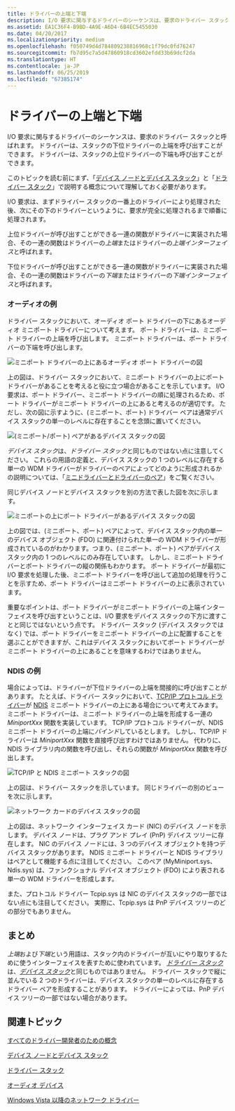 ```yaml
---
title: ドライバーの上端と下端
description: I/O 要求に関与するドライバーのシーケンスは、要求のドライバー スタックと呼ばれます。
ms.assetid: EA1C36F4-B9BD-4A9E-A6D4-6B4EC5455030
ms.date: 04/20/2017
ms.localizationpriority: medium
ms.openlocfilehash: f050749d4d784809238816968c1f79dc0fd76247
ms.sourcegitcommit: fb7d95c7a5d47860918cd3602efdd33b69dcf2da
ms.translationtype: HT
ms.contentlocale: ja-JP
ms.lasthandoff: 06/25/2019
ms.locfileid: "67385174"
---
```

# <a name="upper-and-lower-edges-of-drivers"></a>ドライバーの上端と下端


I/O 要求に関与するドライバーのシーケンスは、要求のドライバー スタックと呼ばれます。 ドライバーは、スタックの下位ドライバーの上端を呼び出すことができます。 ドライバーは、スタックの上位ドライバーの下端も呼び出すことができます。

このトピックを読む前にまず、「[デバイス ノードとデバイス スタック](device-nodes-and-device-stacks.md)」と「[ドライバー スタック](driver-stacks.md)」で説明する概念について理解しておく必要があります。

I/O 要求は、まずドライバー スタックの一番上のドライバーにより処理された後、次にその下のドライバーというように、要求が完全に処理されるまで順番に処理されます。

上位ドライバーが呼び出すことができる一連の関数がドライバーに実装された場合、その一連の関数はドライバーの*上端*またはドライバーの*上端インターフェイス*と呼ばれます。

下位ドライバーが呼び出すことができる一連の関数がドライバーに実装された場合、その一連の関数はドライバーの*下端*またはドライバーの*下端インターフェイス*と呼ばれます。

### <a name="span-idaudio_examplespanspan-idaudio_examplespanspan-idaudio_examplespanaudio-example"></a><span id="Audio_example"></span><span id="audio_example"></span><span id="AUDIO_EXAMPLE"></span>オーディオの例

ドライバー スタックにおいて、オーディオ ポート ドライバーの下にあるオーディオ ミニポート ドライバーについて考えます。 ポート ドライバーは、ミニポート ドライバーの上端を呼び出します。 ミニポート ドライバーは、ポート ドライバーの下端を呼び出します。

![ミニポート ドライバーの上にあるオーディオ ポート ドライバーの図](images/audiodrvstack.png)

上の図は、ドライバー スタックにおいて、ミニポート ドライバーの上にポート ドライバーがあることを考えると役に立つ場合があることを示しています。 I/O 要求は、ポート ドライバー、ミニポート ドライバーの順に処理されるため、ポート ドライバーがミニポート ドライバーの上にあると考えるのが適切です。 ただし、次の図に示すように、(ミニポート、ポート) ドライバー ペアは通常デバイス スタックの単一のレベルに存在することを念頭に置いてください。

![(ミニポート/ポート) ペアがあるデバイス スタックの図](images/upperloweredge01.png)

*デバイス スタック*は、*ドライバー スタック*と同じものではない点に注意してください。 これらの用語の定義と、デバイス スタックの 1 つのレベルに存在する単一の WDM ドライバーがドライバーのペアによってどのように形成されるかの説明については、「[ミニドライバーとドライバーのペア](minidrivers-and-driver-pairs.md)」をご覧ください。

同じデバイス ノードとデバイス スタックを別の方法で表した図を次に示します。

![ミニポートの上にポート ドライバーがあるデバイス スタックの図](images/upperloweredge02.png)

上の図では、(ミニポート、ポート) ペアによって、デバイス スタック内の単一のデバイス オブジェクト (FDO) に関連付けられた単一の WDM ドライバーが形成されているのがわかります。つまり、(ミニポート、ポート) ペアがデバイス スタック内の 1 つのレベルにのみ存在しています。 しかし、ミニポート ドライバーとポート ドライバーの縦の関係もわかります。 ポート ドライバーが最初に I/O 要求を処理した後、ミニポート ドライバーを呼び出して追加の処理を行うことを示すため、ポート ドライバーはミニポート ドライバーの上に表示されています。

重要なポイントは、ポート ドライバーがミニポート ドライバーの上端インターフェイスを呼び出すということは、I/O 要求をデバイス スタックの下方に渡すことと同じではないという点です。 ドライバー スタック (デバイス スタックではなく) では、ポート ドライバーをミニポート ドライバーの上に配置することを選ぶことができますが、これはデバイス スタックにおいてポート ドライバーがミニポート ドライバーの上にあることを意味するわけではありません。

### <a name="span-idndis_examplespanspan-idndis_examplespanspan-idndis_examplespanndis-example"></a><span id="NDIS_example"></span><span id="ndis_example"></span><span id="NDIS_EXAMPLE"></span>NDIS の例

場合によっては、ドライバーが下位ドライバーの上端を間接的に呼び出すことがあります。 たとえば、ドライバー スタックにおいて、[TCP/IP プロトコル ドライバー](https://docs.microsoft.com/windows-hardware/drivers/network/introduction-to-ndis-protocol-drivers)が [NDIS](https://docs.microsoft.com/windows-hardware/drivers/network/ndis-drivers) ミニポート ドライバーの上にある場合について考えてみます。 ミニポート ドライバーは、ミニポート ドライバーの上端を形成する一連の *MiniportXxx* 関数を実装しています。 TCP/IP プロトコル ドライバーが、NDIS ミニポート ドライバーの上端に*バインド*しているとします。 しかし、TCP/IP ドライバーは *MiniportXxx* 関数を直接呼び出すわけではありません。 代わりに、NDIS ライブラリ内の関数を呼び出し、それらの関数が *MiniportXxx* 関数を呼び出します。

![TCP/IP と NDIS ミニポート スタックの図](images/upperloweredge03.png)

上の図は、ドライバー スタックを示しています。 同じドライバーの別のビューを次に示します。

![ネットワーク カードのデバイス スタックの図](images/upperloweredge04.png)

上の図は、ネットワーク インターフェイス カード (NIC) のデバイス ノードを示します。 デバイス ノードは、プラグ アンド プレイ (PnP) デバイス ツリーに存在します。 NIC のデバイス ノードには、3 つのデバイス オブジェクトを持つデバイス スタックがあります。 NDIS ミニポート ドライバーと NDIS ライブラリはペアとして機能する点に注目してください。 このペア (MyMiniport.sys、Ndis.sys) は、ファンクショナル デバイス オブジェクト (FDO) により表される単一の WDM ドライバーを形成します。

また、プロトコル ドライバー Tcpip.sys は NIC のデバイス スタックの一部ではない点にも注目してください。 実際に、Tcpip.sys は PnP デバイス ツリーのどの部分でもありません。

## <a name="span-idsummaryspanspan-idsummaryspanspan-idsummaryspansummary"></a><span id="Summary"></span><span id="summary"></span><span id="SUMMARY"></span>まとめ


*上端*および*下端*という用語は、スタック内のドライバーが互いにやり取りするために使うインターフェイスを表すために使われています。 [  *ドライバー スタック*](driver-stacks.md)は、[*デバイス スタック*](device-nodes-and-device-stacks.md)と同じものではありません。 ドライバー スタックで縦に並んでいる 2 つのドライバーは、デバイス スタックの単一のレベルに存在するドライバー ペアを形成することがあります。 ドライバーによっては、PnP デバイス ツリーの一部ではない場合があります。

## <a name="span-idrelated_topicsspanrelated-topics"></a><span id="related_topics"></span>関連トピック


[すべてのドライバー開発者のための概念](concepts-and-knowledge-for-all-driver-developers.md)

[デバイス ノードとデバイス スタック](device-nodes-and-device-stacks.md)

[ドライバー スタック](driver-stacks.md)

[オーディオ デバイス](https://docs.microsoft.com/windows-hardware/drivers/audio/portal-audio-ref)

[Windows Vista 以降のネットワーク ドライバー](https://docs.microsoft.com/previous-versions/windows/hardware/drivers/ff570021(v=vs.85))

 

 






